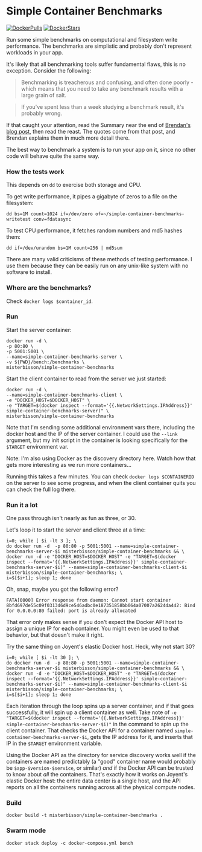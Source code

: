 # Simple Container Benchmarks

[![DockerPulls](https://img.shields.io/docker/pulls/misterbisson/simple-container-benchmarks.svg)](https://registry.hub.docker.com/u/misterbisson/simple-container-benchmarks/)
[![DockerStars](https://img.shields.io/docker/stars/misterbisson/simple-container-benchmarks.svg)](https://registry.hub.docker.com/u/misterbisson/simple-container-benchmarks/)

Run some simple benchmarks on computational and filesystem write performance. The benchmarks are simplistic and probably don't represent workloads in your app.

It's likely that all benchmarking tools suffer fundamental flaws, this is no exception. Consider the following:

> Benchmarking is treacherous and confusing, and often done poorly - which means that you need to take any benchmark results with a large grain of salt.

> If you've spent less than a week studying a benchmark result, it's probably wrong.

If that caught your attention, read the Summary near the end of [Brendan's blog post](http://www.brendangregg.com/ActiveBenchmarking/bonnie++.html#summary), then read the reast. The quotes come from that post, and Brendan explains them in much more detail there.

The best way to benchmark a system is to run your app on it, since no other code will behave quite the same way.

### How the tests work

This depends on `dd` to exercise both storage and CPU. 

To get write performance, it pipes a gigabyte of zeros to a file on the filesystem:

```
dd bs=1M count=1024 if=/dev/zero of=~/simple-container-benchmarks-writetest conv=fdatasync
```

To test CPU performance, it fetches random numbers and md5 hashes them:

```
dd if=/dev/urandom bs=1M count=256 | md5sum
```

There are many valid criticisms of these methods of testing performance. I use them because they can be easily run on any unix-like system with no software to install.

### Where are the benchmarks?

Check `docker logs $container_id`.

### Run

Start the server container:

```
docker run -d \
-p 80:80 \
-p 5001:5001 \
--name=simple-container-benchmarks-server \
-v ${PWD}/bench:/benchmarks \
misterbisson/simple-container-benchmarks
```

Start the client container to read from the server we just started:

```
docker run -d \
--name=simple-container-benchmarks-client \
-e "DOCKER_HOST=$DOCKER_HOST" \
-e "TARGET=$(docker inspect --format='{{.NetworkSettings.IPAddress}}' simple-container-benchmarks-server)" \
misterbisson/simple-container-benchmarks
```

Note that I'm sending some additional environment vars there, including the docker host and the IP of the server container. I could use the `--link` argument, but my init script in the container is looking specifically for the `$TARGET` environment var.

Note: I'm also using Docker as the discovery directory here. Watch how that gets more interesting as we run more containers...

Running this takes a few minutes. You can check `docker logs $CONTAINERID` on the server to see some progress, and when the client container quits you can check the full log there.

### Run it a lot

One pass through isn't nearly as fun as three, or 30.

Let's loop it to start the server and client three at a time:

```
i=0; while [ $i -lt 3 ]; \
do docker run -d  -p 80:80 -p 5001:5001 --name=simple-container-benchmarks-server-$i misterbisson/simple-container-benchmarks && \
docker run -d -e "DOCKER_HOST=$DOCKER_HOST" -e "TARGET=$(docker inspect --format='{{.NetworkSettings.IPAddress}}' simple-container-benchmarks-server-$i)" --name=simple-container-benchmarks-client-$i misterbisson/simple-container-benchmarks; \
i=$[$i+1]; sleep 1; done
```

Oh, snap, maybe you got the following error?

```
FATA[0000] Error response from daemon: Cannot start container 8bfd697de55c09f0313d6d9ce546adbc0e187351858bb064a07007a2624da442: Bind for 0.0.0.0:80 failed: port is already allocated 
```

That error only makes sense if you don't expect the Docker API host to assign a unique IP for each container. You might even be used to that behavior, but that doesn't make it right.

Try the same thing on Joyent's elastic Docker host. Heck, why not start 30?

```
i=0; while [ $i -lt 30 ]; \
do docker run -d  -p 80:80 -p 5001:5001 --name=simple-container-benchmarks-server-$i misterbisson/simple-container-benchmarks && \
docker run -d -e "DOCKER_HOST=$DOCKER_HOST" -e "TARGET=$(docker inspect --format='{{.NetworkSettings.IPAddress}}' simple-container-benchmarks-server-$i)" --name=simple-container-benchmarks-client-$i misterbisson/simple-container-benchmarks; \
i=$[$i+1]; sleep 1; done
```

Each iteration through the loop spins up a server container, and if that goes successfully, it will spin up a client container as well. Take note of `-e "TARGET=$(docker inspect --format='{{.NetworkSettings.IPAddress}}' simple-container-benchmarks-server-$i)"` in the command to spin up the client container. That checks the Docker API for a container named `simple-container-benchmarks-server-$i`, gets the IP address for it, and inserts that IP in the `$TARGET` environment variable.

Using the Docker API as the directory for service discovery works well if the containers are named predictably (a "good" container name would probably be `$app-$version-$service`, or similar) _and_ if the Docker API can be trusted to know about _all_ the containers. That's exactly how it works on Joyent's elastic Docker host: the entire data center is a single host, and the API reports on all the containers running across all the physical compute nodes.

### Build

```
docker build -t misterbisson/simple-container-benchmarks .
```

### Swarm mode

```
docker stack deploy -c docker-compose.yml bench
```
